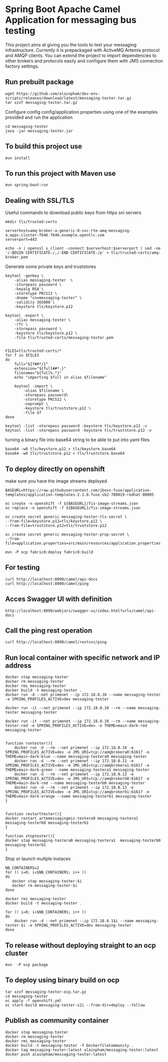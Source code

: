 # Spring Boot Apache Camel Application for messaging bus testing

This project aims at giving you the tools to test your messaging infrastructure.
Currently it is prepackaged with ActiveMQ Artemis protocol and AMQP clients.
You can extend the project to import dependencies to other brokers and protocols easily and configure them with JMS connection factory settings.

## Run prebuilt package

```
wget https://github.com/alainpham/dev-env-scripts/releases/download/latest/messaging-tester.tar.gz
tar xzvf messaging-tester.tar.gz
```

Configure config config/application.properties using one of the examples provided and run the application

```
cd messaging-tester
java -jar messaging-tester.jar
```



## To build this project use

```
mvn install
```

## To run this project with Maven use

```
mvn spring-boot:run
```

## Dealing with SSL/TLS

Useful commands to download public keys from https sni servers 

```
mkdir tls/trusted-certs

serverhost=amq-broker-a-generic-0-svc-rte-amq-messaging-a.apps.cluster-f646.f646.example.opentlc.com
serverport=443

echo -n | openssl s_client -connect $serverhost:$serverport | sed -ne '/-BEGIN CERTIFICATE-/,/-END CERTIFICATE-/p' > tls/trusted-certs/amq-broker.pem
```

Generate some private keys and truststores

```
keytool -genkey \
    -alias messaging-tester  \
    -storepass password \
    -keyalg RSA \
    -storetype PKCS12 \
    -dname "cn=messaging-tester" \
    -validity 365000 \
    -keystore tls/keystore.p12

keytool -export \
    -alias messaging-tester \
    -rfc \
    -storepass password \
    -keystore tls/keystore.p12 \
    -file tls/trusted-certs/messaging-tester.pem


FILES=tls/trusted-certs/*
for f in $FILES
do
    full="${f##*/}"
    extension="${full##*.}"
    filename="${full%.*}"
    echo "importing $full in alias $filename"

    keytool -import \
        -alias $filename \
        -storepass password\
        -storetype PKCS12 \
        -noprompt \
        -keystore tls/truststore.p12 \
        -file $f
done

keytool -list -storepass password -keystore tls/keystore.p12 -v
keytool -list -storepass password -keystore tls/truststore.p12 -v

```

turning a binary file into base64 string to be able to put into yaml files

```
base64 -w0 tls/keystore.p12 > tls/keystore.base64
base64 -w0 tls/truststore.p12 > tls/truststore.base64
```

## To deploy directly on openshift

make sure you have the image streams deployed

```
BASEURL=https://raw.githubusercontent.com/jboss-fuse/application-templates/application-templates-2.1.0.fuse-sb2-780019-redhat-00005

oc create -n openshift -f ${BASEURL}/fis-image-streams.json
oc replace -n openshift -f ${BASEURL}/fis-image-streams.json
```

```
oc create secret generic messaging-tester-tls-secret \
--from-file=keystore.p12=tls/keystore.p12 \
--from-file=truststore.p12=tls/truststore.p12

oc create secret generic messaging-tester-prop-secret \
--from-file=application.properties=src/main/resources/application.properties

mvn -P ocp fabric8:deploy fabric8:build
```

## For testing

```
curl http://localhost:8090/camel/api-docs
curl http://localhost:8090/camel/ping
```


## Acces Swagger UI with definition

```
http://localhost:8090/webjars/swagger-ui/index.html?url=/camel/api-docs
```

## Call the ping rest operation
```
curl http://localhost:8090/camel/restsvc/ping
```

## Run local container with specific network and IP address


```
docker stop messaging-tester
docker rm messaging-tester
docker rmi messaging-tester
docker build -t messaging-tester .
docker run -d --net primenet --ip 172.18.0.10 --name messaging-tester -e SPRING_PROFILES_ACTIVE=dev messaging-tester

docker run -it --net primenet --ip 172.18.0.10 --rm --name messaging-tester messaging-tester

docker run -it --net primenet --ip 172.18.0.10 --rm --name messaging-tester-red -e SPRING_PROFILES_ACTIVE=dev -e THEME=main-dark-red messaging-tester


function runtester(){
    docker run -d --rm --net primenet --ip 172.18.0.10 -e SPRING_PROFILES_ACTIVE=dev -e JMS_URI=tcp://amqbrokera0:61617 -e THEME=main-dark-blue --name messaging-testera0 messaging-tester
    docker run -d --rm --net primenet --ip 172.18.0.11 -e SPRING_PROFILES_ACTIVE=dev -e JMS_URI=tcp://amqbrokera1:61617 -e THEME=main-dark-green --name messaging-testera1 messaging-tester
    docker run -d --rm --net primenet --ip 172.18.0.12 -e SPRING_PROFILES_ACTIVE=dev -e JMS_URI=tcp://amqbrokerb0:61617 -e THEME=main-dark-red --name messaging-testerb0 messaging-tester
    docker run -d --rm --net primenet --ip 172.18.0.13 -e SPRING_PROFILES_ACTIVE=dev -e JMS_URI=tcp://amqbrokerb1:61617 -e THEME=main-dark-orange --name messaging-testerb1 messaging-tester
}


function restarttester(){
docker restart artemessagingmis-testera0 messaging-testera1  messaging-testerb0 messaging-testerb1
}

function stoptester(){
docker stop messaging-testera0 messaging-testera1  messaging-testerb0 messaging-testerb1
}
```

Stop or launch multple instaces

```
NB_CONTAINERS=2
for (( i=0; i<$NB_CONTAINERS; i++ ))
do
   docker stop messaging-tester-$i
   docker rm messaging-tester-$i
done

docker rmi messaging-tester
docker build -t messaging-tester .

for (( i=0; i<$NB_CONTAINERS; i++ ))
do
    docker run -d --net primenet --ip 172.18.0.1$i --name messaging-tester-$i -e SPRING_PROFILES_ACTIVE=dev messaging-tester
done
```

## To release without deploying straight to an ocp cluster

```
mvn  -P ocp package
```

## To deploy using binary build on ocp

```
tar xzvf messaging-tester-ocp.tar.gz
cd messaging-tester
oc apply -f openshift.yml
oc start-build messaging-tester-s2i --from-dir=deploy --follow
```

## Publish as community container

```
docker stop messaging-tester
docker rm messaging-tester
docker rmi messaging-tester
docker build -t messaging-tester -f DockerfileCommunity .
docker tag messaging-tester:latest alainpham/messaging-tester:latest
docker push alainpham/messaging-tester:latest
```
